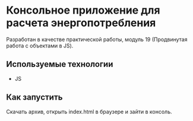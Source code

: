 # Консольное приложение для расчета энергопотребления

Разработан в качестве практической работы, модуль 19 (Продвинутая работа с объектами в JS).


## Используемые технологии

* JS

## Как запустить

Скачать архив, открыть index.html в браузере и зайти в консоль.